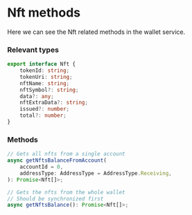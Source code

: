 # Nft methods

Here we can see the Nft related methods in the wallet service.

### Relevant types

```typescript
export interface Nft {
    tokenId: string;
    tokenUri: string;
    nftName: string;
    nftSymbol?: string;
    data?: any;
    nftExtraData?: string;
    issued?: number;
    total?: number;
}
```

### Methods

```typescript
// Gets all nfts from a single account
async getNftsBalanceFromAccount(
    accountId = 0,
    addressType: AddressType = AddressType.Receiving,
): Promise<Nft[]>;

// Gets the nfts from the whole wallet
// Should be synchronized first
async getNftsBalance(): Promise<Nft[]>;
```
